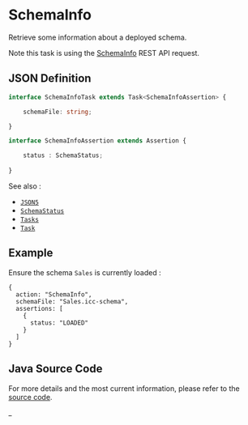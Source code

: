 # SchemaInfo

Retrieve some information about a deployed schema.

Note this task is using the [SchemaInfo](https://doc.iccube.com/?ic3topic=server.api.SchemaInfo) REST API request.

## JSON Definition

```typescript
interface SchemaInfoTask extends Task<SchemaInfoAssertion> {

    schemaFile: string;

}

interface SchemaInfoAssertion extends Assertion {

    status : SchemaStatus;
    
}
```

See also :

- [`JSON5`](../JSON5.md)
- [`SchemaStatus`](./SchemaStatus.md)
- [`Tasks`](../Tasks.md)
- [`Task`](../Task.md)

## Example

Ensure the schema `Sales` is currently loaded :

```json5
{
  action: "SchemaInfo",
  schemaFile: "Sales.icc-schema",
  assertions: [
    {
      status: "LOADED"
    }
  ]
}
```

## Java Source Code

For more details and the most current information, please refer to
the [source code](../../../../src/main/java/ic3/analyticsops/test/task/schema/AOSchemaInfoTask.java).

_
